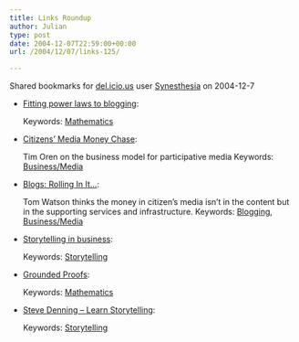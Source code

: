 ```yaml
---
title: Links Roundup
author: Julian
type: post
date: 2004-12-07T22:59:00+00:00
url: /2004/12/07/links-125/

---
```

Shared bookmarks for [del.icio.us][1] user  [Synesthesia][2] on 2004-12-7

  * [Fitting power laws to blogging][3]:
   
    Keywords: [Mathematics][4]
  * [Citizens&#8217; Media Money Chase][5]:
  
    Tim Oren on the business model for participative media Keywords: [Business/Media][6]
  * [Blogs: Rolling In It&#8230;][7]:
  
    Tom Watson thinks the money in citizen&#8217;s media isn&#8217;t in the content but in the supporting services and infrastructure. Keywords: [Blogging][8], [Business/Media][6]
  * [Storytelling in business][9]:
   
    Keywords: [Storytelling][10]
  * [Grounded Proofs][11]:
   
    Keywords: [Mathematics][4]
  * [Steve Denning &#8211; Learn Storytelling][12]:
   
    Keywords: [Storytelling][10]

 [1]: http://del.icio.us/
 [2]: http://del.icio.us/synesthesia
 [3]: http://cscs.umich.edu/~crshalizi/weblog/232.html "http://cscs.umich.edu/~crshalizi/weblog/232.html"
 [4]: http://del.icio.us/synesthesia/Mathematics
 [5]: http://due-diligence.typepad.com/blog/2004/12/citizens_media_.html "http://due-diligence.typepad.com/blog/2004/12/citizens_media_.html"
 [6]: http://del.icio.us/synesthesia/Business/Media
 [7]: http://tomwatson.typepad.com/tom_watson/2004/12/blogs_rolling_i.html "http://tomwatson.typepad.com/tom_watson/2004/12/blogs_rolling_i.html"
 [8]: http://del.icio.us/synesthesia/Blogging
 [9]: http://www.creatingthe21stcentury.org/Intro0-table.html "http://www.creatingthe21stcentury.org/Intro0-table.html"
 [10]: http://del.icio.us/synesthesia/Storytelling
 [11]: http://www.osteele.com/archives/2004/12/grounded-proofs "http://www.osteele.com/archives/2004/12/grounded-proofs"
 [12]: http://www.stevedenning.com/learn.htm "http://www.stevedenning.com/learn.htm"